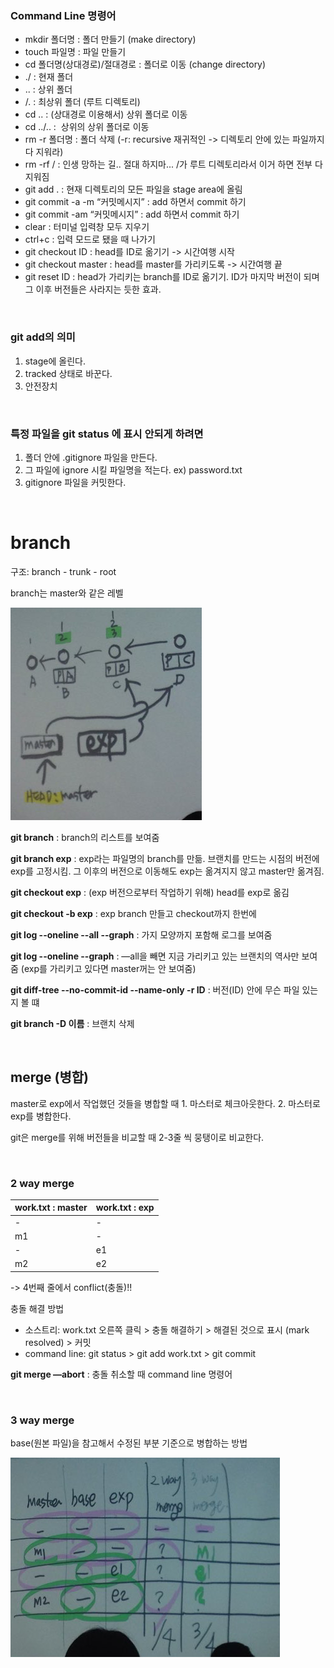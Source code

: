 ### Command Line 명령어
- mkdir 폴더명 : 폴더 만들기 (make directory)
- touch 파일명 : 파일 만들기
- cd 폴더명(상대경로)/절대경로 : 폴더로 이동 (change directory)
- ./ : 현재 폴더
- .. : 상위 폴더
- /. : 최상위 폴더 (루트 디렉토리)
- cd .. : (상대경로 이용해서) 상위 폴더로 이동
- cd ../.. :  상위의 상위 폴더로 이동
- rm -r 폴더명 : 폴더 삭제 (-r: recursive 재귀적인 -> 디렉토리 안에 있는 파일까지 다 지워라)
- rm -rf / : 인생 망하는 길.. 절대 하지마... /가 루트 디렉토리라서 이거 하면 전부 다 지워짐
- git add . : 현재 디렉토리의 모든 파일을 stage area에 올림
- git commit -a -m “커밋메시지” : add 하면서 commit 하기 
- git commit -am “커밋메시지” : add 하면서 commit 하기
- clear : 터미널 입력창 모두 지우기
- ctrl+c : 입력 모드로 됐을 때 나가기
- git checkout ID : head를 ID로 옮기기 -> 시간여행 시작
- git checkout master : head를 master를 가리키도록 -> 시간여행 끝
- git reset ID : head가 가리키는 branch를 ID로 옮기기. ID가 마지막 버전이 되며 그 이후 버전들은 사라지는 듯한 효과.

<br>

### git add의 의미
1. stage에 올린다.
2. tracked 상태로 바꾼다.
3. 안전장치

<br>

### 특정 파일을 git status 에 표시 안되게 하려면
1. 폴더 안에 .gitignore 파일을 만든다.
2. 그 파일에 ignore 시킬 파일명을 적는다. ex) password.txt
3. gitignore 파일을 커밋한다.

<br>

# branch

구조: branch - trunk - root

branch는 master와 같은 레벨

![branch](branch.png)

**git branch** : branch의 리스트를 보여줌

**git branch exp** : exp라는 파일명의 branch를 만듦. 브랜치를 만드는 시점의 버전에 exp를 고정시킴. 그 이후의 버전으로 이동해도 exp는 옮겨지지 않고 master만 옮겨짐.

**git checkout exp** : (exp 버전으로부터 작업하기 위해) head를 exp로 옮김

**git checkout -b exp** : exp branch 만들고 checkout까지 한번에

**git log --oneline --all --graph** : 가지 모양까지 포함해 로그를 보여줌

**git log --oneline --graph** : —all을 빼면 지금 가리키고 있는 브랜치의 역사만 보여줌 (exp를 가리키고 있다면 master꺼는 안 보여줌)

**git diff-tree --no-commit-id --name-only -r ID** : 버전(ID) 안에 무슨 파일 있는지 볼 떄

**git branch -D 이름** : 브랜치 삭제

<br>

## merge (병합)

master로 exp에서 작업했던 것들을 병합할 때
    1. 마스터로 체크아웃한다.
    2. 마스터로 exp를 병합한다.

git은 merge를 위해 버전들을 비교할 때 2-3줄 씩 뭉탱이로 비교한다.

<br>

### **2 way merge**

work.txt : master | work.txt : exp
-|-
- | -
m1 | -
- | e1
m2 | e2
-> 4번째 줄에서 conflict(충돌)!!


충돌 해결 방법
- 소스트리: work.txt 오른쪽 클릭 > 충돌 해결하기 > 해결된 것으로 표시 (mark resolved) > 커밋
- command line: git status > git add work.txt > git commit

**git merge —abort** : 충돌 취소할 때 command line 명령어

<br>

### **3 way merge**
 
base(원본 파일)을 참고해서 수정된 부분 기준으로 병합하는 방법

![merge](3way_merge.png)

